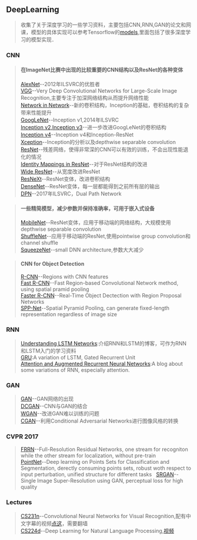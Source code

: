 ## DeepLearning ##
> 收集了关于深度学习的一些学习资料，主要包括CNN,RNN,GAN的论文和网课，模型的具体实现可以参考Tensorflow的[models][1],里面包括了很多深度学习的模型实现．

### CNN ###
> #### 在ImageNet比赛中出现的比较重要的CNN结构以及ResNet的各种变体  
> [AlexNet][2]--2012年ILSVRC的优胜者  
> [VGG][3]--Very Deep Convolutional Networks for Large-Scale Image Recognition,主要专注于加深网络结构从而提升网络性能  
> [Network in Network][4]--新的卷积结构，Inception的基础，卷积结构的复杂带来性能提升  
> [GoogLeNet][5]--Inception v1,2014年ILSVRC  
> [Inception v2,Inception v3][6]--进一步改进GoogLeNet的卷积结构  
> [Inception v4][7]--Inception v4和Inception-ResNet  
> [Xception][20]--Inception的分析以及depthwise separable convolution  
> [ResNet][8]--残差网络，使得非常深的CNN可以有效的训练，不会出现性能退化的情况   
> [Identity Mappings in ResNet][9]--对于ResNet结构的改进  
> [Wide ResNet][14]--从宽度改进ResNet  
> [ResNeXt][15]--ResNet变体，改进卷积结构  
> [DenseNet][16]--ResNet变体，每一层都能得到之前所有层的输出  
> [DPN][19]--2017年ILSVRC，Dual Path Network  

> #### 一些精简模型，减少参数并保持准确率，可用于嵌入式设备  
> [MobileNet][17]--ResNet变体，应用于移动端的网络结构，大规模使用depthwise separable convolution  
> [ShuffleNet][18]--应用于移动端的ResNet,使用pointwise group convolution和channel shuffle  
> [SqueezeNet][21]--small DNN architecture,参数大大减少  

> #### CNN for Object Detection ####
> [R-CNN][27]--Regions with CNN features  
> [Fast R-CNN][28]--Fast Region-based Convolutional Network method, using spatial pramid pooling  
> [Faster R-CNN][29]--Real-Time Object Dectection with Region Proposal Networks  
> [SPP-Net][30]--Spatial Pyramid Pooling, can generate fixed-length representation regardless of image size    

### RNN ###
> [Understanding LSTM Networks][24]:介绍RNN和LSTM的博客，可作为RNN和LSTM入门的学习资料  
> [GRU][25]:A variation of LSTM, Gated Recurrent Unit  
> [Attention and Augmented Recurrent Neural Networks][26]:A blog about some variations of RNN, especially attention.  

### GAN ###
> [GAN][10]--GAN网络的出现  
> [DCGAN][11]--CNN与GAN的结合  
> [WGAN][12]--改进GAN难以训练的问题  
> [CGAN][13]--利用Conditional Adversarial Networks进行图像风格的转换  

### CVPR 2017 ###
> [FRRN][33]--Full-Resolution Residual Networks, one stream for recogniton while the other stream for localization, without pre-train  
> [PointNet][34]--Deep learning on Points Sets for Classification and Segmentation, derectly consuming points sets, robust woth respect to input perturbation, unified structure for different tasks  
> [SRGAN][35]--Single Image Super-Resolution using GAN, perceptual loss for high quality  

### Lectures ###
> [CS231n][22]--Convolutional Neural Networks for Visual Recognition,配有中文字幕的视频[点这][23]，需要翻墙  
> [CS224d][31]--Deep Learning for Natural Language Processing,[视频][32]  

[1]:https://github.com/tensorflow/models
[2]:https://papers.nips.cc/paper/4824-imagenet-classification-with-deep-convolutional-neural-networks.pdf
[3]:https://arxiv.org/pdf/1409.1556.pdf
[4]:https://arxiv.org/pdf/1312.4400v3.pdf
[5]:https://arxiv.org/pdf/1409.4842v1.pdf
[6]:https://arxiv.org/pdf/1512.00567v3.pdf
[7]:https://arxiv.org/pdf/1602.07261v2.pdf
[8]:https://arxiv.org/pdf/1512.03385.pdf
[9]:https://arxiv.org/pdf/1603.05027.pdf
[10]:https://arxiv.org/pdf/1406.2661.pdf
[11]:https://arxiv.org/pdf/1511.06434.pdf
[12]:https://arxiv.org/pdf/1701.07875.pdf
[13]:https://arxiv.org/pdf/1611.07004.pdf
[14]:https://arxiv.org/pdf/1605.07146.pdf
[15]:https://arxiv.org/pdf/1611.05431.pdf
[16]:https://arxiv.org/pdf/1608.06993.pdf
[17]:https://arxiv.org/pdf/1704.04861.pdf
[18]:https://arxiv.org/pdf/1707.01083.pdf
[19]:https://arxiv.org/pdf/1707.01629.pdf
[20]:https://arxiv.org/pdf/1610.02357.pdf
[21]:https://arxiv.org/pdf/1602.07360.pdf
[22]:http://cs231n.stanford.edu/
[23]:https://www.youtube.com/watch?v=NfnWJUyUJYU&list=PLkt2uSq6rBVctENoVBg1TpCC7OQi31AlC
[24]:http://colah.github.io/posts/2015-08-Understanding-LSTMs/
[25]:https://arxiv.org/pdf/1406.1078v3.pdf
[26]:https://distill.pub/2016/augmented-rnns/
[27]:https://arxiv.org/pdf/1311.2524v5.pdf
[28]:https://arxiv.org/pdf/1504.08083.pdf
[29]:https://arxiv.org/pdf/1506.01497v3.pdf
[30]:https://arxiv.org/pdf/1406.4729.pdf
[31]:http://cs224d.stanford.edu/
[32]:https://www.youtube.com/watch?v=ASn7ExxLZws&index=3&list=PL3FW7Lu3i5Jsnh1rnUwq_TcylNr7EkRe6
[33]:https://arxiv.org/pdf/1611.08323.pdf
[34]:http://openaccess.thecvf.com/content_cvpr_2017/papers/Qi_PointNet_Deep_Learning_CVPR_2017_paper.pdf
[35]:https://arxiv.org/pdf/1609.04802.pdf
